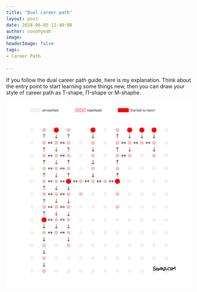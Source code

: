 ```yaml
---
title: "Dual career path"
layout: post
date: 2024-06-05 12:40:00
author: sonohyeah
image: 
headerImage: false
tags:
- Career Path

---
```


If you follow the dual career path guide, here is my explanation. Think about the entry point to start learning some things new, then you can draw your style of career path as T-shape, Π-shape or M-shaphe.

![Dual career path's explaination](/assets/img/micro/2024-06-05/dual-career-path.png)